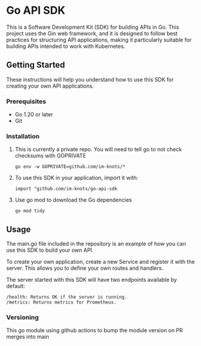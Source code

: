 # Go API SDK

This is a Software Development Kit (SDK) for building APIs in Go. This project uses the Gin web framework, and it is designed to follow best practices for structuring API applications, making it particularly suitable for building APIs intended to work with Kubernetes.

## Getting Started

These instructions will help you understand how to use this SDK for creating your own API applications.

### Prerequisites

- Go 1.20 or later
- Git

### Installation

1. This is currently a private repo. You will need to tell go to not check checksums with GOPRIVATE
    ```
    go env -w GOPRIVATE=github.com/im-knots/*
    ```

2. To use this SDK in your application, import it with:
    ```
    import "github.com/im-knots/go-api-sdk
    ```

3. Use go mod to download the Go dependencies
    ```
    go mod tidy
    ```

## Usage

The main.go file included in the repository is an example of how you can use this SDK to build your own API.

To create your own application, create a new Service and register it with the server. This allows you to define your own routes and handlers.

The server started with this SDK will have two endpoints available by default:

    /health: Returns OK if the server is running.
    /metrics: Returns metrics for Prometheus.

### Versioning
This go module using github actions to bump the module version on PR merges into main